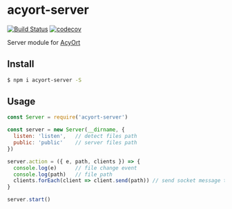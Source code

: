 # acyort-server

[![Build Status](https://travis-ci.org/acyortjs/acyort-server.svg?branch=master)](https://travis-ci.org/acyortjs/acyort-server)
[![codecov](https://codecov.io/gh/acyortjs/acyort-server/branch/master/graph/badge.svg)](https://codecov.io/gh/acyortjs/acyort-server)

Server module for [AcyOrt](https://github.com/acyortjs/acyort)

## Install

```bash
$ npm i acyort-server -S
```

## Usage

```js
const Server = require('acyort-server')

const server = new Server(__dirname, {
  listen: 'listen',   // detect files path
  public: 'public'    // server files path
})

server.action = ({ e, path, clients }) => {
  console.log(e)      // file change event
  console.log(path)   // file path
  clients.forEach(client => client.send(path)) // send socket message to browsers
}

server.start()
```
